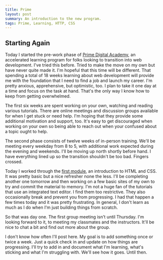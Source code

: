 ```yaml
---
title: Prime
layout: post
summary: An introduction to the new program.
tags: Prime, Learning, HTTP, CSS
---
```


## Starting Again

Today I started the pre-work phase of [Prime Digital Academy](https://primeacademy.io), an accelerated learning program for folks looking to transition into web development.  I've tried this before.  Tried to make the move on my own but have never quite made it.  I'm hopeful that this time will be different.  That spending a total of 18 weeks learning about web development will provide me with the foundation that I need to find a job and launch my career.  I'm pretty anxious, apprehensive, but optimistic, too.  I plan to take it one day at a time and focus on the task at hand.  That's the only way I know how to keep from getting overwhelmed.

The first six weeks are spent working on your own, watching and reading various tutorials.  There are online meetings and discussion groups available for when I get stuck or need help.  I'm hoping that they provide some additional motivation and support, too.  It's easy to get discouraged when working on your own so being able to reach out when your confused about a topic ought to help.

The second phase consists of twelve weeks of in-person training.  We'll be meeting every weekday from 8 to 5, with additional work expected during the evening and weekends.  I'll be moving up north shortly before hand.  I have everything lined up so the transition shouldn't be too bad.  Fingers crossed.

Today I worked through the [first module](https://www.codeschool.com/courses/front-end-foundations), an introduction to HTML and CSS.  It was pretty basic but a nice refresher none the less.  I'll be completing another one tomorrow and then working on a few basic sites of my own to try and commit the material to memory.  I'm not a huge fan of the tutorials that use an integrated text editor.  I find them too restrictive.  They also occasionally break and prevent you from progressing.  I had that happen a few times today and it was pretty frustrating.  In general, I don't learn as much as I do when I'm just building things from scratch.

So that was day one.  The first group meeting isn't until Thursday.  I'm looking forward to it, to meeting my classmates and the instructors.  It'll be nice to chat a bit and find out more about the group.

I don't know how often I'll post here. My goal is to add something once or twice a week.  Just a quick check in and update on how things are progressing.  I'll try to add in and document what I'm learning, what's sticking and what I'm struggling with.  We'll see how it goes.  Until then.
